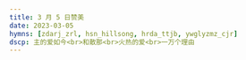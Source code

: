 ```yaml
---
title: 3 月 5 日赞美
date: 2023-03-05
hymns: [zdarj_zrl, hsn_hillsong, hrda_ttjb, ywglyzmz_cjr]
dscp: 主的爱如今<br>和散那<br>火热的爱<br>一万个理由
---
```


